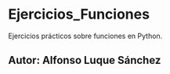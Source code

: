 # Ejercicios_Funciones
Ejercicios prácticos sobre funciones en Python.
## Autor: Alfonso Luque Sánchez

